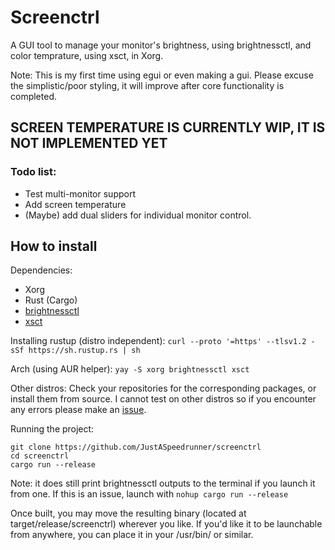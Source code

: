 # Screenctrl
A GUI tool to manage your monitor's brightness, using brightnessctl, and color temprature, using xsct, in Xorg.

Note: This is my first time using egui or even making a gui. Please excuse the simplistic/poor styling, it will improve after core functionality is completed.

## SCREEN TEMPERATURE IS CURRENTLY WIP, IT IS NOT IMPLEMENTED YET
### Todo list:
- Test multi-monitor support
- Add screen temperature
- (Maybe) add dual sliders for individual monitor control.

## How to install
Dependencies:
- Xorg
- Rust (Cargo)
- [brightnessctl](https://github.com/Hummer12007/brightnessctl)
- [xsct](https://github.com/faf0/sct)

Installing rustup (distro independent): ``curl --proto '=https' --tlsv1.2 -sSf https://sh.rustup.rs | sh``

Arch (using AUR helper): ``yay -S xorg brightnessctl xsct``

Other distros: Check your repositories for the corresponding packages, or install them from source. I cannot test on other distros so if you encounter any errors please make an [issue](https://github.com/JustASpeedrunner/screenctrl/issues).

Running the project:
```
git clone https://github.com/JustASpeedrunner/screenctrl
cd screenctrl
cargo run --release
```

Note: it does still print brightnessctl outputs to the terminal if you launch it from one. If this is an issue, launch with ``nohup cargo run --release``

Once built, you may move the resulting binary (located at target/release/screenctrl) wherever you like. If you'd like it to be launchable from anywhere, you can place it in your /usr/bin/ or similar.